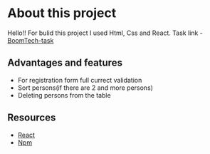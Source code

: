 # About this project

Hello!!
For bulid this project I used Html, Css and React. 
Task link - [BoomTech-task](https://www.figma.com/file/Xmd1iPXtSre8Mbl9LCgSkP/Untitled?node-id=0%3A1)

## Advantages and features
* For registration form full currect validation
* Sort persons(if there are 2 and more persons)
* Deleting persons from the table

## Resources
* [React](https://reactjs.org/docs/getting-started)
* [Npm](https://www.npmjs.com/)